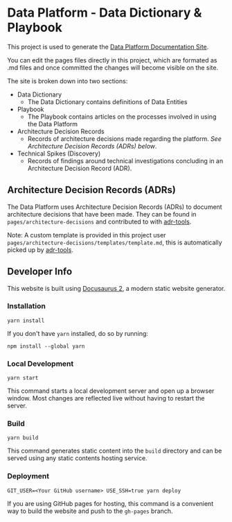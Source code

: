 # Data Platform - Data Dictionary & Playbook

This project is used to generate the [Data Platform Documentation Site](https://lbhackney-it.github.io/Data-Platform-Playbook/).

You can edit the pages files directly in this project, which are formated as .md files and once committed the changes will become visible on the site.

The site is broken down into two sections:

* Data Dictionary
  * The Data Dictionary contains definitions of Data Entities
* Playbook
  * The Playbook contains articles on the processes involved in using the Data Platform
* Architecture Decision Records
  * Records of architecture decisions made regarding the platform. *See Architecture Decision Records (ADRs) below*.
* Technical Spikes (Discovery)
  * Records of findings around technical investigations concluding in an Architecture Decision Record (ADR).

## Architecture Decision Records (ADRs)

The Data Platform uses Architecture Decision Records (ADRs) to document architecture decisions that have been made.
They can be found in `pages/architecture-decisions` and contributed to with
[adr-tools](https://github.com/npryce/adr-tools).

Note: A custom template is provided in this project user `pages/architecture-decisions/templates/template.md`, this is
automatically picked up by [adr-tools](https://github.com/npryce/adr-tools).

## Developer Info

This website is built using [Docusaurus 2](https://v2.docusaurus.io/), a modern static website generator.

### Installation

```console
yarn install
```

If you don't have `yarn` installed, do so by running:

```console
npm install --global yarn
```

### Local Development

```console
yarn start
```

This command starts a local development server and open up a browser window. Most changes are reflected live without having to restart the server.

### Build

```console
yarn build
```

This command generates static content into the `build` directory and can be served using any static contents hosting service.

### Deployment

```console
GIT_USER=<Your GitHub username> USE_SSH=true yarn deploy
```

If you are using GitHub pages for hosting, this command is a convenient way to build the website and push to the `gh-pages` branch.
